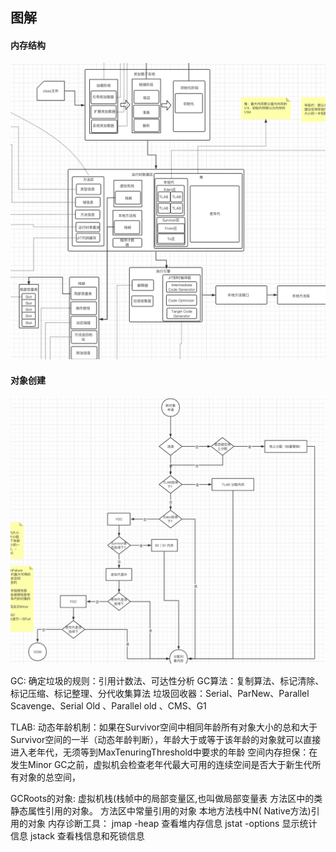 ## 图解

#### 内存结构

![image-20210603154319771](imges/image-20210603154319771.png)

#### 对象创建

![image-20210603154417813](imges/image-20210603154417813.png)

GC:
 确定垃圾的规则：引用计数法、可达性分析
 GC算法：复制算法、标记清除、标记压缩、标记整理、分代收集算法
 垃圾回收器：Serial、ParNew、Parallel Scavenge、Serial Old 、Parallel old 、CMS、G1

TLAB:
动态年龄机制：如果在Survivor空间中相同年龄所有对象大小的总和大于Survivor空间的一半（动态年龄判断），年龄大于或等于该年龄的对象就可以直接进入老年代，无须等到MaxTenuringThreshold中要求的年龄
空间内存担保：在发生Minor GC之前，虚拟机会检查老年代最大可用的连续空间是否大于新生代所有对象的总空间，

GCRoots的对象:
	虚拟机栈(栈帧中的局部变量区,也叫做局部变量表
	方法区中的类静态属性引用的对象。
	方法区中常量引用的对象
	本地方法栈中N( Native方法)引用的对象
内存诊断工具：
	jmap -heap <pid> 查看堆内存信息
	jstat  -options 显示统计信息
	jstack	查看栈信息和死锁信息